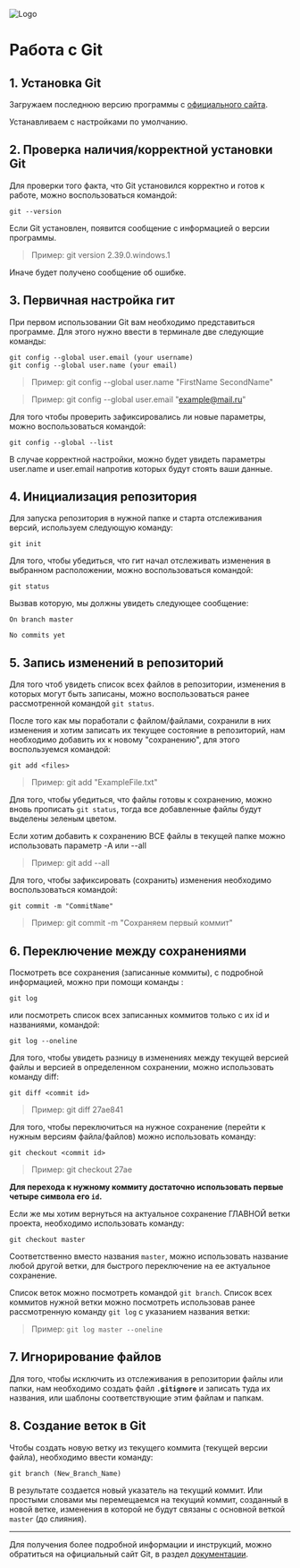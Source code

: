 ![Logo](TestGitPic.png)
# Работа с Git
## 1. Установка Git
Загружаем последнюю версию программы с [официального сайта](https://git-scm.com/downloads).

Устанавливаем с настройками по умолчанию.
## 2. Проверка наличия/корректной установки Git
Для проверки того факта, что Git установился корректно и готов к работе, можно воспользоваться командой:
```
git --version
```

Если Git установлен, появится сообщение с информацией о версии программы. 
>Пример: git version 2.39.0.windows.1

Иначе будет получено сообщение об ошибке.
## 3. Первичная настройка гит
При первом использовании Git вам необходимо представиться программе. Для этого нужно ввести в терминале две следующие команды:
```
git config --global user.email (your username)
git config --global user.name (your email)
```
>Пример: git config --global user.name "FirstName SecondName"

>Пример: git config --global user.email "example@mail.ru"

Для того чтобы проверить зафиксировались ли новые параметры, можно воспользоваться командой:
```
git config --global --list
```
В случае корректной настройки, можно будет увидеть параметры user.name и user.email напротив которых будут стоять ваши данные.
## 4. Инициализация репозитория
Для запуска репозитория в нужной папке и старта отслеживания версий, используем следующую команду: 
```
git init
```
Для того, чтобы убедиться, что гит начал отслеживать изменения в выбранном расположении, можно воспользоваться командой: 
```
git status
```
Вызвав которую, мы должны увидеть следующее сообщение:

`On branch master`

`No commits yet`
## 5. Запись изменений в репозиторий
Для того чтоб увидеть список всех файлов в репозитории, изменения в которых могут быть записаны, можно воспользоваться ранее рассмотренной командой `git status`.

После того как мы поработали с файлом/файлами, сохранили в них изменения и хотим записать их текущее состояние в репозиторий, нам необходимо добавить их к новому "сохранению", для этого воспользуемся командой:
```
git add <files>
```
>Пример: git add "ExampleFile.txt"

Для того, чтобы убедиться, что файлы готовы к сохранению, можно вновь прописать `git status`, тогда все добавленные файлы будут выделены зеленым цветом. 

Если хотим добавить к сохранению ВСЕ файлы в текущей папке можно использовать параметр -A или --all
>Пример: git add --all

Для того, чтобы зафиксировать (сохранить) изменения необходимо воспользоваться командой: 
```
git commit -m "CommitName"
```
>Пример: git commit -m "Сохраняем первый коммит"
## 6. Переключение между сохранениями
Посмотреть все сохранения (записанные коммиты), с подробной информацией, можно при помощи команды :
```
git log
```
или посмотреть список всех записанных коммитов только с их id и названиями, командой:
```
git log --oneline
```
Для того, чтобы увидеть разницу в изменениях между текущей версией файлы и версией в определенном сохранении, можно использовать команду diff:
```
git diff <commit id>
```
>Пример: git diff 27ae841

Для того, чтобы переключиться на нужное сохранение (перейти к нужным версиям файла/файлов) можно использовать команду: 
```
git checkout <commit id>
```

>Пример: git checkout 27ae

**Для перехода к нужному коммиту достаточно использовать первые четыре символа его `id`.**

Если же мы хотим вернуться на актуальное сохранение ГЛАВНОЙ ветки проекта, необходимо использовать команду:
```
git checkout master
```
Соответственно вместо названия `master`, можно использовать название любой другой ветки, для быстрого переключение на ее актуальное сохранение. 

Список веток можно посмотреть командой `git branch`. Список всех коммитов нужной ветки можно посмотреть использовав ранее рассмотренную команду `git log` с указанием названия ветки:
>Пример: `git log master --oneline`
## 7. Игнорирование файлов
Для того, чтобы исключить из отслеживания в репозитории файлы или папки, нам необходимо создать файл **`.gitignore`** и записать туда их названия, или шаблоны соответствующие этим файлам и папкам.

## 8. Создание веток в Git
Чтобы создать новую ветку из текущего коммита (текущей версии файла), необходимо ввести команду:
```
git branch (New_Branch_Name)
```
В результате создается новый указатель на текущий коммит. Или простыми словами мы перемещаемся на текущий коммит, созданный в новой ветке, изменения в которой не будут связаны с основной веткой `master` (до слияния).

***
Для получения более подробной информации и инструкций, можно обратиться на официальный сайт Git, в раздел [документации](https://git-scm.com/doc).

